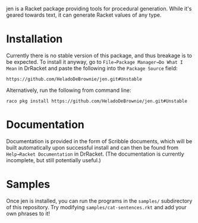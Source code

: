 jen is a Racket package providing tools for procedural generation. While it's geared towards text, it can generate Racket values of any type.

# Installation

Currently there is no stable version of this package, and thus breakage is to be expected. To install it anyway, go to `File→Package Manager→Do What I Mean` in DrRacket and paste the following into the `Package Source` field:

    https://github.com/HeladoDeBrownie/jen.git#Unstable

Alternatively, run the following from command line:

    raco pkg install https://github.com/HeladoDeBrownie/jen.git#Unstable

# Documentation

Documentation is provided in the form of Scribble documents, which will be built automatically upon successful install and can then be found from `Help→Racket Documentation` in DrRacket. (The documentation is currently incomplete, but still potentially useful.)

# Samples

Once jen is installed, you can run the programs in the `samples/` subdirectory of this repository. Try modifying `samples/cat-sentences.rkt` and add your own phrases to it!
